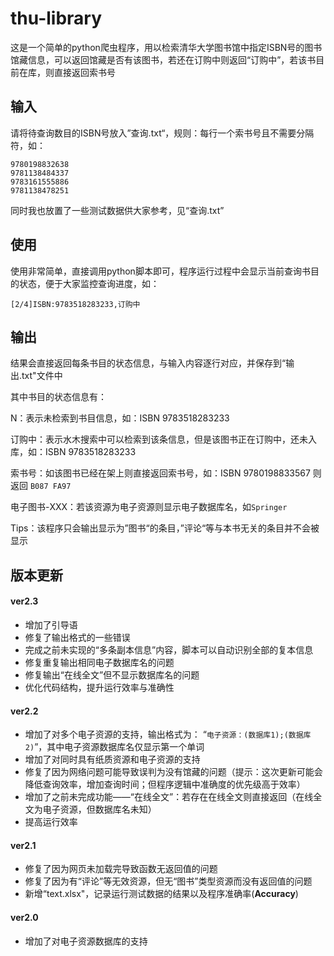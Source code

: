 # thu-library

这是一个简单的python爬虫程序，用以检索清华大学图书馆中指定ISBN号的图书馆藏信息，可以返回馆藏是否有该图书，若还在订购中则返回“订购中”，若该书目前在库，则直接返回索书号

## 输入

请将待查询数目的ISBN号放入”查询.txt“，规则：每行一个索书号且不需要分隔符，如：

```
9780198832638
9781138484337
9783161555886
9781138478251
```

同时我也放置了一些测试数据供大家参考，见“查询.txt”

## 使用

使用非常简单，直接调用python脚本即可，程序运行过程中会显示当前查询书目的状态，便于大家监控查询进度，如：

```
[2/4]ISBN:9783518283233,订购中
```

## 输出

结果会直接返回每条书目的状态信息，与输入内容逐行对应，并保存到“输出.txt"文件中

其中书目的状态信息有：

N：表示未检索到书目信息，如：ISBN 9783518283233

订购中：表示水木搜索中可以检索到该条信息，但是该图书正在订购中，还未入库，如：ISBN 9783518283233

索书号：如该图书已经在架上则直接返回索书号，如：ISBN 9780198833567 则返回 `B087 FA97`

电子图书-XXX：若该资源为电子资源则显示电子数据库名，如`Springer`

Tips：该程序只会输出显示为”图书“的条目，”评论“等与本书无关的条目并不会被显示

## 版本更新

#### ver2.3

- 增加了引导语
- 修复了输出格式的一些错误
- 完成之前未实现的“多条副本信息”内容，脚本可以自动识别全部的复本信息
- 修复重复输出相同电子数据库名的问题
- 修复输出“在线全文”但不显示数据库名的问题
- 优化代码结构，提升运行效率与准确性

#### ver2.2

- 增加了对多个电子资源的支持，输出格式为： “`电子资源：(数据库1);(数据库2)`”，其中电子资源数据库名仅显示第一个单词
- 增加了对同时具有纸质资源和电子资源的支持
- 修复了因为网络问题可能导致误判为没有馆藏的问题（提示：这次更新可能会降低查询效率，增加查询时间；但程序逻辑中准确度的优先级高于效率）
- 增加了之前未完成功能——“在线全文”：若存在在线全文则直接返回（在线全文为电子资源，但数据库名未知）
- 提高运行效率 

#### ver2.1

- 修复了因为网页未加载完导致函数无返回值的问题
- 修复了因为有“评论”等无效资源，但无“图书”类型资源而没有返回值的问题
- 新增“text.xlsx"，记录运行测试数据的结果以及程序准确率(**Accuracy**)

#### ver2.0

- 增加了对电子资源数据库的支持
